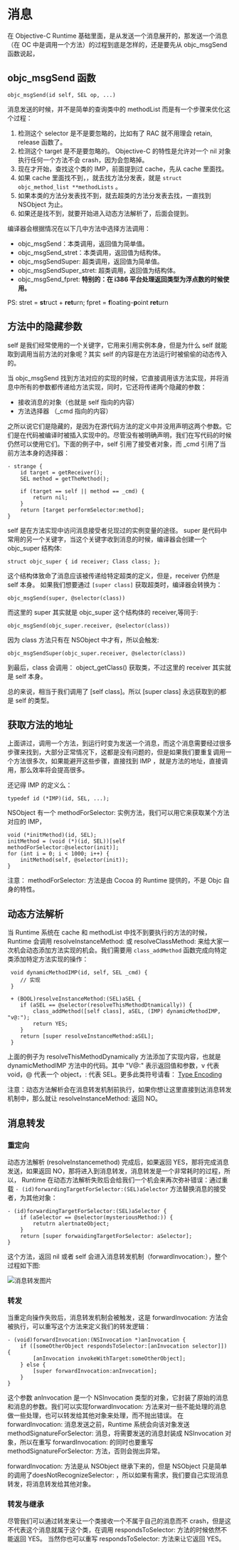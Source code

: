 # 消息

在 Objective-C Runtime 基础里面，是从发送一个消息展开的，那发送一个消息（在 OC 中是调用一个方法）的过程到底是怎样的，还是要先从 objc_msgSend 函数说起，

## objc_msgSend 函数

	objc_msgSend(id self, SEL op, ...)


消息发送的时候，并不是简单的查询类中的 methodList 而是有一个步骤来优化这个过程：

1. 检测这个 selector 是不是要忽略的，比如有了 RAC 就不用理会 retain, release 函数了。
2. 检测这个 target 是不是要忽略的。 Objective-C 的特性是允许对一个 nil 对象执行任何一个方法不会 crash，因为会忽略掉。
3. 现在才开始，查找这个类的 IMP，前面提到过 cache，先从 cache 里面找。
4. 如果 cache 里面找不到，，就去找方法分发表，就是 `struct objc_method_list **methodLists` 。
5. 如果本类的方法分发表找不到，就去超类的方法分发表去找，一直找到 NSObject 为止。
6. 如果还是找不到，就要开始进入动态方法解析了，后面会提到。

编译器会根据情况在以下几中方法中选择方法调用：

* objc_msgSend：本类调用，返回值为简单值。
* objc_msgSend_stret：本类调用，返回值为结构体。
* objc_msgSendSuper: 超类调用，返回值为简单值。
* objc_msgSendSuper_stret: 超类调用，返回值为结构体。
* objc_msgSend_fpret: **特别的：在 i386 平台处理返回类型为浮点数的时候使用。**

PS: stret = **st**ruct + **ret**urn; fpret = **f**loating-**p**oint **ret**urn

## 方法中的隐藏参数

self 是我们经常使用的一个关键字，它用来引用实例本身，但是为什么 self 就能取到调用当前方法的对象呢？其实 self 的内容是在方法运行时被偷偷的动态传入的。

当 objc_msgSend 找到方法对应的实现的时候，它直接调用该方法实现，并将消息中所有的参数都传递给方法实现，同时，它还将传递两个隐藏的参数：

* 接收消息的对象（也就是 self 指向的内容）
* 方法选择器 （_cmd 指向的内容）

之所以说它们是隐藏的，是因为在源代码方法的定义中并没用声明这两个参数。它们是在代码被编译时被插入实现中的。尽管没有被明确声明，我们在写代码的时候仍然可以使用它们。下面的例子中，self 引用了接受者对象，而 _cmd 引用了当前方法本身的选择器：

	- strange {
		id target = getReceiver();
		SEL method = getTheMethod();
		
		if (target == self || method == _cmd) {
			return nil;
		}
		return [target performSelector:method];
	}

self 是在方法实现中访问消息接受者兑现过的实例变量的途径。
super 是代码中常用的另一个关键字，当这个关键字收到消息的时候，编译器会创建一个 objc_super 结构体:

	struct objc_super { id receiver; Class class; };

这个结构体致命了消息应该被传递给特定超类的定义，但是，receiver 仍然是 self 本身。
如果我们想要通过 `[super class]` 获取超类时，编译器会转换为： 

	objc_msgSend(super, @selector(class)) 
	
而这里的 super 其实就是 objc_super 这个结构体的 receiver,等同于:

	objc_msgSend(objc_super.receiver‚ @selector(class))
	
因为 class 方法只有在 NSObject 中才有，所以会触发:

	objc_msgSendSuper(objc_super.receiver, @selector(class))
	
到最后，class 会调用： object_getClass() 获取类，不过这里的 receiver 其实就是 self 本身。

总的来说，相当于我们调用了 [self class]。所以 [super class] 永远获取到的都是 self 的类型。

## 获取方法的地址

上面讲过，调用一个方法，到运行时变为发送一个消息，而这个消息需要经过很多步骤来找到，大部分正常情况下，这都是没有问题的，但是如果我们要重复调用一个方法很多次，如果能避开这些步骤，直接找到 IMP ，就是方法的地址，直接调用，那么效率将会提高很多。

还记得 IMP 的定义么：

	typedef id (*IMP)(id, SEL, ...);

NSObject 有一个 methodForSelector: 实例方法，我们可以用它来获取某个方法对应的 IMP，
	
	void (*initMethod)(id, SEL);
	initMethod = (void (*)(id, SEL))[self methodForSelector:@selector(init)];
	for (int i = 0; i < 1000; i++) {
		initMethod(self, @selector(init));
	}
	
注意： methodForSelector: 方法是由 Cocoa 的 Runtime 提供的，不是 Objc 自身的特性。

## 动态方法解析

当 Runtime 系统在 cache 和 methodList 中找不到要执行的方法的时候，Runtime 会调用 resolveInstanceMethod: 或 resolveClassMethod: 来给大家一次机会动态添加方法实现的机会。我们需要用 `class_addMethod` 函数完成向特定类添加特定方法实现的操作：

	 void dynamicMethodIMP(id, self, SEL _cmd) {
	 	// 实现
	 }
	 
	 + (BOOL)resolveInstanceMethod:(SEL)aSEL {
	 	if (aSEL == @selector(resolveThisMethodDtnamically)) {
	 		class_addMethod([self class], aSEL, (IMP) dynamicMethodIMP, "v@:");
	 		return YES;
	 	}
	 	return [super resolveInstanceMethod:aSEL];
	 }
	 
上面的例子为 resolveThisMethodDynamically 方法添加了实现内容，也就是 dynamicMethodIMP 方法中的代码。其中 "V@:" 表示返回值和参数，v 代表 void，@ 代表一个  object，: 代表 SEL。更多此类符号请看： [Type Encoding][1]

注意：动态方法解析会在消息转发机制前执行，如果你想让这里直接到达消息转发机制中，那么就让 resolveInstanceMethod: 返回 NO。

## 消息转发

### 重定向
动态方法解析 (resolveInstancemethod) 完成后，如果返回 YES，那将完成消息发送，如果返回 NO，那将进入到消息转发，消息转发是一个非常耗时的过程，所以， Runtime 在动态方法解析失败后会给我们一个机会来再次弥补错误：通过重载 `- (id)forwardingTargetForSelector:(SEL)aSelector` 方法替换消息的接受者，为其他对象：

	- (id)forwardingTargetForSelector:(SEL)aSelector {
		if (aSelector == @selector(mysteriousMethod:)) {
			retutrn alertnateObject;
		}
		return [super forwaidingTargetForSelector: aSelector];
	}

这个方法，返回 nil 或者 self 会进入消息转发机制（forwardInvocation:），整个过程如下图:



![消息转发图片]

### 转发

当重定向操作失败后，消息转发机制会被触发，这是 forwardInvocation: 方法会被执行，可以重写这个方法来定义我们的转发逻辑：

	- (void)forwardInvocation:(NSInvocation *)anInvocation {
		if ([someOtherObject respondsToSelector:[anInvocation selector]]) {
			[anInvocation invokeWithTarget:someOtherObject];
		} else {
			[super forwardInvocation:anInvocation];
		}
	}

这个参数 anInvocation 是一个 NSInvocation 类型的对象，它封装了原始的消息和消息的参数。我们可以实现forwardInvocation: 方法来对一些不能处理的消息做一些处理，也可以转发给其他对象来处理，而不抛出错误。
在 forwardInvocation: 消息发送之前，Runtime 系统会向该对象发送 methodSignatureForSelector: 消息，将需要发送的消息封装成 NSInvocation 对象，所以在重写 forwardInvocation: 的同时也要重写 methodSignatureForSelector: 方法，否则会抛出异常。

forwardInvocation: 方法是从 NSObject 继承下来的，但是 NSObject 只是简单的调用了doesNotRecognizeSelector: ，所以如果有需求，我们要自己实现消息转发，将消息转发给其他对象。

### 转发与继承

尽管我们可以通过转发来让一个类接收一个不属于自己的消息而不 crash，但是这不代表这个消息就属于这个类，在调用 respondsToSelector: 方法的时候依然不能返回 YES。
当然你也可以重写 respondsToSelector: 方法来让它返回 YES。





[1]:https://developer.apple.com/library/mac/documentation/Cocoa/Conceptual/ObjCRuntimeGuide/Articles/ocrtTypeEncodings.html
[消息转发图片]:http://7ni3rk.com1.z0.glb.clouddn.com/QQ20141113-1@2x.png?imageView2/2/w/800/q/75|watermark/2/text/eXVsaW5ndGlhbnhpYQ==/font/Y29taWMgc2FucyBtcw==/fontsize/500/fill/I0VGRUZFRg==/dissolve/100/gravity/SouthEast/dx/10/dy/10